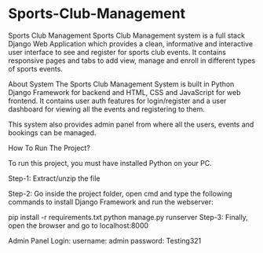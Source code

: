 # Sports-Club-Management
Sports Club Management
Sports Club Management system is a full stack Django Web Application which provides a clean, informative and interactive user interface to see and register for sports club events. It contains responsive pages and tabs to add view, manage and enroll in different types of sports events.

About System
The Sports Club Management System is built in Python Django Framework for backend and HTML, CSS and JavaScript for web frontend. It contains user auth features for login/register and a user dashboard for viewing all the events and registering to them.

This system also provides admin panel from where all the users, events and bookings can be managed.

How To Run The Project?

To run this project, you must have installed Python on your PC. 

Step-1: Extract/unzip the file

Step-2: Go inside the project folder, open cmd and type the following commands to install Django Framework and run the webserver:

pip install -r requirements.txt
python manage.py runserver
Step-3: Finally, open the browser and go to localhost:8000

Admin Panel Login:
username: admin
password: Testing321
